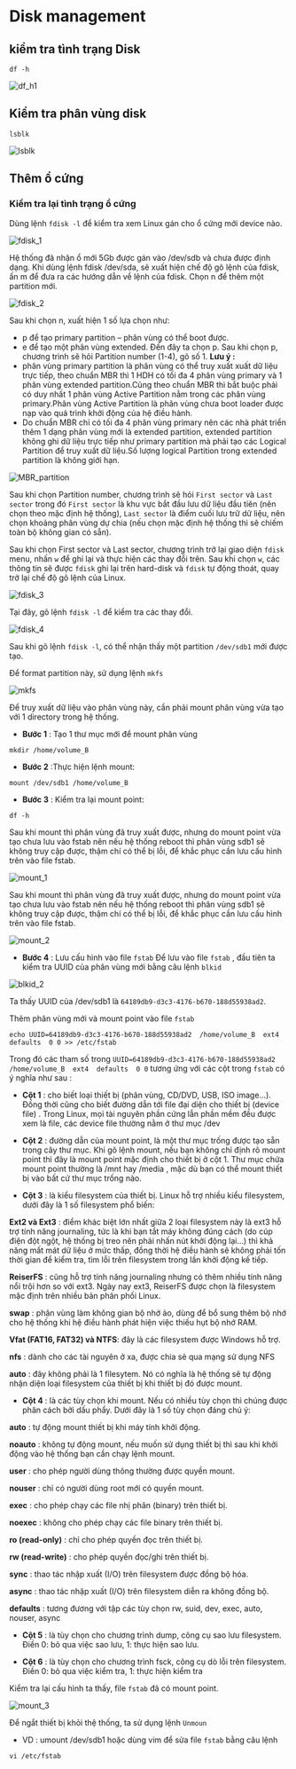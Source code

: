 # Disk management
## kiểm tra tình trạng Disk
```
df -h
```

![df_h1](https://github.com/laitiennhanhoa/Thu-viec-tai-Nhan-Hoa/blob/093ef75f35f539a60664e542d4ca9c1bdd9e4a1a/images/df_h1.png)

## Kiểm tra phân vùng disk
```
lsblk
```
![lsblk](https://github.com/laitiennhanhoa/Thu-viec-tai-Nhan-Hoa/blob/093ef75f35f539a60664e542d4ca9c1bdd9e4a1a/images/lsblk.png)

## Thêm ổ cứng
### Kiểm tra lại tình trạng ổ cứng

Dùng lệnh `fdisk -l` để kiểm tra xem Linux gán cho ổ cứng mới device nào.

![fdisk_1](https://github.com/laitiennhanhoa/Thu-viec-tai-Nhan-Hoa/blob/093ef75f35f539a60664e542d4ca9c1bdd9e4a1a/images/fdisk_1.png)

Hệ thống đã nhận ổ mới 5Gb được gán vào /dev/sdb và chưa được định dạng. 
Khi dùng lệnh fdisk /dev/sda, sẽ xuất hiện chế độ gõ lệnh của fdisk, ấn m để đưa ra các hướng dẫn về lệnh của fdisk. Chọn n để thêm một partition mới.

![fdisk_2](https://github.com/laitiennhanhoa/Thu-viec-tai-Nhan-Hoa/blob/093ef75f35f539a60664e542d4ca9c1bdd9e4a1a/images/fdisk_2.png)

Sau khi chọn n, xuất hiện 1 số lựa chọn như:

* p để tạo primary partition – phân vùng có thể boot được.
* e để tạo một phân vùng extended.
Đến đây ta chọn p. Sau khi chọn p, chương trình sẽ hỏi Partition number (1-4), gõ số 1.
__Lưu ý :__
* phân vùng primary partition là phân vùng có thể truy xuất xuất dữ liệu trực tiếp, theo chuẩn MBR thì 1 HDH có tối đa 4 phân vùng primary và 1 phân vùng extended partition.Cũng theo chuẩn MBR thì bắt buộc phải có duy nhất  1 phân vùng  Active Partition nằm trong các phân vùng primary.Phân vùng Active Partition là phân vùng chưa boot loader được nạp vào quá trình khởi động của hệ điều hành.
* Do chuẩn MBR chỉ có tối đa 4 phân vùng primary nên các nhà phát triển thêm 1 dạng phân vùng mới là extended partition, extended partition không ghi dữ liệu trực tiếp như primary partition mà phải tạo các Logical Partition để truy xuất dữ liệu.Số lượng logical Partition trong extended partition là không giới hạn.

![MBR_partition](https://github.com/laitiennhanhoa/Thu-viec-tai-Nhan-Hoa/blob/2f416d2e46fcab4e9e7d2d9e75785629d055d939/images/MBR_partition.png)

Sau khi chọn Partition number, chương trình sẽ hỏi `First sector` và `Last sector` trong đó `First sector` là khu vực bắt đầu lưu dữ liệu đầu tiên (nên chọn theo mặc định hệ thống), `Last sector` là điểm cuối lưu trữ dữ liệu, nên chọn khoảng phân vùng dự chia (nếu chọn mặc định hệ thống thì sẽ chiếm toàn bộ không gian có sẵn).

Sau khi chọn First sector và Last sector, chương trình trở lại giao diện `fdisk` menu, nhấn `w` để ghi lại và thực hiện các thay đổi trên.
Sau khi chọn `w`, các thông tin sẽ được `fdisk` ghi lại trên hard-disk và `fdisk` tự động thoát, quay trở lại chế độ gõ lệnh của Linux.

![fdisk_3](https://github.com/laitiennhanhoa/Thu-viec-tai-Nhan-Hoa/blob/2f416d2e46fcab4e9e7d2d9e75785629d055d939/images/fdisk_3.png)

Tại đây, gõ lệnh `fdisk -l` để kiểm tra các thay đổi.

![fdisk_4](https://github.com/laitiennhanhoa/Thu-viec-tai-Nhan-Hoa/blob/2f416d2e46fcab4e9e7d2d9e75785629d055d939/images/fdisk_4.png)

Sau khi gõ lệnh `fdisk -l`, có thể nhận thấy một partition `/dev/sdb1` mới được tạo.


Để format partition này, sử dụng lệnh `mkfs`

![mkfs](https://github.com/laitiennhanhoa/Thu-viec-tai-Nhan-Hoa/blob/2f416d2e46fcab4e9e7d2d9e75785629d055d939/images/mkfs.png)

Để truy xuất dữ liệu vào phân vùng này, cần phải mount phân vùng vừa tạo với 1 directory trong hệ thống.
* __Bước 1__ : Tạo 1 thư mục mới để mount phân vùng
```
mkdir /home/volume_B
```
* __Bước 2__ :Thực hiện lệnh mount:
```
mount /dev/sdb1 /home/volume_B
```
* __Bước 3__ : Kiểm tra lại mount point:
```
df -h
```

Sau khi mount thì phân vùng đã truy xuất được, nhưng do mount point vừa tạo chưa lưu vào fstab nên nếu hệ thống reboot thì phân vùng sdb1 sẽ không truy cập được, thậm chí có thể bị lỗi, để khắc phục cần lưu cấu hình trên vào file fstab.

![mount_1](https://github.com/laitiennhanhoa/Thu-viec-tai-Nhan-Hoa/blob/9f67f6dc30b252b924feb38f224a1323ff4b2386/images/mount_1.png)

Sau khi mount thì phân vùng đã truy xuất được, nhưng do mount point vừa tạo chưa lưu vào fstab nên nếu hệ thống reboot thì phân vùng sdb1 sẽ không truy cập được, thậm chí có thể bị lỗi, để khắc phục cần lưu cấu hình trên vào file fstab.

![mount_2](https://github.com/laitiennhanhoa/Thu-viec-tai-Nhan-Hoa/blob/9f67f6dc30b252b924feb38f224a1323ff4b2386/images/mount_2.png)

* __Bước 4__ : Lưu cấu hình vào file `fstab`
 Để lưu vào file `fstab` , đầu tiên ta kiểm tra UUID của phân vùng mới bằng câu lệnh `blkid`
 
 ![blkid_2](https://github.com/laitiennhanhoa/Thu-viec-tai-Nhan-Hoa/blob/d242f0a8fc5f8b212a044fe20355882c30289574/images/blkid_2.png)
 
 Ta thấy UUID của /dev/sdb1 là `64189db9-d3c3-4176-b670-188d55938ad2`.
 
 Thêm phân vùng mới và mount point vào file `fstab`
 
```
echo UUID=64189db9-d3c3-4176-b670-188d55938ad2  /home/volume_B  ext4  defaults  0 0 >> /etc/fstab
```
Trong đó các tham số trong `UUID=64189db9-d3c3-4176-b670-188d55938ad2  /home/volume_B  ext4  defaults  0 0` tương ứng với các cột trong `fstab` có ý nghĩa như sau :
* __Cột 1__ : cho biết loại thiết bị (phân vùng, CD/DVD, USB, ISO image…). Đồng thời cũng cho biết đường dẫn tới file đại diện cho thiết bị (device file) . Trong Linux, mọi tài nguyên phần cứng lẫn phần mềm đều được xem là file, các device file thường nằm ở thư mục /dev

* __Cột 2__ : đường dẫn của mount point, là một thư mục trống được tạo sẵn trong cây thư mục. Khi gõ lệnh mount, nếu bạn không chỉ định rõ mount point thì đây là mount point mặc định cho thiết bị ở cột 1. Thư mục chứa mount point thường là /mnt hay /media , mặc dù bạn có thể mount thiết bị vào bất cứ thư mục trống nào.

* __Cột 3__ : là kiểu filesystem của thiết bị. Linux hỗ trợ nhiều kiểu filesystem, dưới đây là 1 số filesystem phổ biến:

__Ext2 và Ext3__ : điểm khác biệt lớn nhất giữa 2 loại filesystem này là ext3 hỗ trợ tính năng journaling, tức là khi bạn tắt máy không đúng cách (do cúp điện đột ngột, hệ thống bị treo nên phải nhấn nút khởi động lại…) thì khả năng mất mát dữ liệu ở mức thấp, đồng thời hệ điều hành sẽ không phải tốn thời gian để kiểm tra, tìm lỗi trên filesystem trong lần khởi động kế tiếp.

__ReiserFS__ : cũng hỗ trợ tính năng journaling nhưng có thêm nhiều tính năng nổi trội hơn so với ext3. Ngày nay ext3, ReiserFS được chọn là filesystem mặc định trên nhiều bản phân phối Linux.

__swap__ : phân vùng làm không gian bộ nhớ ảo, dùng để bổ sung thêm bộ nhớ cho hệ thống khi hệ điều hành phát hiện việc thiếu hụt bộ nhớ RAM.

__Vfat (FAT16, FAT32) và NTFS__: đây là các filesystem được Windows hỗ trợ.

__nfs__ : dành cho các tài nguyên ở xa, được chia sẻ qua mạng sử dụng NFS

__auto__ : đây không phải là 1 filesytem. Nó có nghĩa là hệ thống sẽ tự động nhận diện loại filesystem của thiết bị khi thiết bị đó được mount.

* __Cột 4__ : là các tùy chọn khi mount.
Nếu có nhiều tùy chọn thì chúng được phân cách bởi dấu phẩy. Dưới đây là 1 số tùy chọn đáng chú ý:

__auto__ : tự động mount thiết bị khi máy tính khởi động.

__noauto__ : không tự động mount, nếu muốn sử dụng thiết bị thì sau khi khởi động vào hệ thống bạn cần chạy lệnh mount.

__user__ : cho phép người dùng thông thường được quyền mount.

__nouser__ : chỉ có người dùng root mới có quyền mount.

__exec__ : cho phép chạy các file nhị phân (binary) trên thiết bị.

__noexec__ : không cho phép chạy các file binary trên thiết bị.

__ro (read-only)__ : chỉ cho phép quyền đọc trên thiết bị.

__rw (read-write)__ : cho phép quyền đọc/ghi trên thiết bị.

__sync__ : thao tác nhập xuất (I/O) trên filesystem được đồng bộ hóa.

__async__ : thao tác nhập xuất (I/O) trên filesystem diễn ra không đồng bộ.

__defaults__ : tương đương với tập các tùy chọn rw, suid, dev, exec, auto, nouser, async

* __Cột 5__ : là tùy chọn cho chương trình dump, công cụ sao lưu filesystem. Điền 0: bỏ qua việc sao lưu, 1: thực hiện sao lưu.

* __Cột 6__ : là tùy chọn cho chương trình fsck, công cụ dò lỗi trên filesystem. Điền 0: bỏ qua việc kiểm tra, 1: thực hiện kiểm tra



Kiểm tra lại cấu hình ta thấy, file `fstab` đã có mount point.

![mount_3](https://github.com/laitiennhanhoa/Thu-viec-tai-Nhan-Hoa/blob/9f67f6dc30b252b924feb38f224a1323ff4b2386/images/mount_3.png)

Để ngắt thiết bị khỏi thệ thống, ta sử dụng lệnh `Unmoun`
* VD : umount /dev/sdb1
hoặc dùng vim để sửa file `fstab` bằng câu lệnh
```
vi /etc/fstab
```
